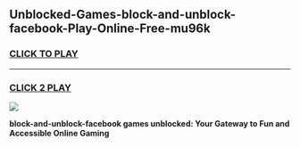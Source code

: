 
## Unblocked-Games-block-and-unblock-facebook-Play-Online-Free-mu96k
<h3>
<a href="https://premium76.site?title=block-and-unblock-facebook&ref=26A">CLICK TO PLAY</a></h3>
<hr>

<h3>
<a href="https://premium76.site?title=block-and-unblock-facebook&ref=26A">CLICK 2 PLAY</a>
  
</h3>

<a href="https://premium76.site?title=block-and-unblock-facebook&ref=26A"><img src="https://clearcache.store/games.png"></a>


**block-and-unblock-facebook games unblocked: Your Gateway to Fun and Accessible Online Gaming**
